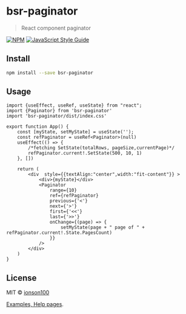 # bsr-paginator

> React component paginator

[![NPM](https://img.shields.io/npm/v/bsr-radiocheck.svg)](https://www.npmjs.com/package/bsr-paginator) [![JavaScript Style Guide](https://img.shields.io/badge/code_style-standard-brightgreen.svg)](https://standardjs.com)

## Install

```bash
npm install --save bsr-paginator
```

## Usage

```tsx
import {useEffect, useRef, useState} from "react";
import {Paginator} from 'bsr-paginator'
import 'bsr-paginator/dist/index.css'

export function App() {
    const [myState, setMyState] = useState('');
    const refPaginator = useRef<Paginator>(null)
    useEffect(() => {
        /*fetching SetState(totalRows, pageSize,currentPage)*/
        refPaginator.current!.SetState(500, 10, 1)
    }, [])

    return (
        <div  style={{textAlign:"center",width:"fit-content"}} >
            <div>{myState}</div>
            <Paginator
                range={10}
                ref={refPaginator}
                previous={'<'}
                next={'>'}
                first={'<<'}
                last={'>>'}
                onChange={(page) => {
                    setMyState(page + " page of " + refPaginator.current!.State.PagesCount)
                }}
            />
        </div>
    )
}
```

## License

MIT © [ionson100](https://github.com/ionson100)



[Examples, Help pages](https://ionson100.github.io/wwwroot/index.html#page=15-2).
